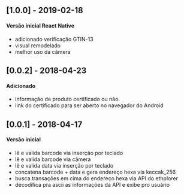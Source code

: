 ## [1.0.0] - 2019-02-18

#### Versão inicial React Native
- adicionado verificação GTIN-13
- visual remodelado
- melhor uso da câmera 

## [0.0.2] - 2018-04-23

#### Adicionado
- informação de produto certificado ou não. 
- link do certificado para ser aberto no navegador do Android

## [0.0.1] - 2018-04-17

#### Versão inicial
- lê e valida barcode via inserção por teclado
- lê e valida barcode via câmera
- lê e valida data via inserção por teclado
- concatena barcode + data e gera endereço hexa via keccak_256
- busca transações em cima do endereço hexa via API do ethplorer
- decodifica pra ascii as informações da API e exibe pro usuário